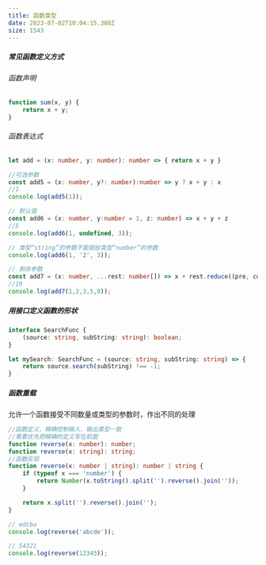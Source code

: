 ```yaml
---
title: 函数类型
date: 2023-07-02T10:04:15.308Z
size: 1543
---
```

##### 常见函数定义方式

###### 函数声明

```typescript
function sum(x, y) {
    return x + y;
}
```

###### 函数表达式

```typescript
let add = (x: number, y: number): number => { return x + y }
```

```typescript
//可选参数
const add5 = (x: number, y?: number):number => y ? x + y : x
//1
console.log(add5(1));

// 默认值
const add6 = (x: number, y:number = 1, z: number) => x + y + z
//5
console.log(add6(1, undefined, 3));

// 类型“string”的参数不能赋给类型“number”的参数
console.log(add6(1, '2', 3));

// 剩余参数
const add7 = (x: number, ...rest: number[]) => x + rest.reduce((pre, cur) => pre + cur)
//19
console.log(add7(1,2,3,5,8));
```

##### 用接口定义函数的形状

```typescript
interface SearchFunc {
    (source: string, subString: string): boolean;
}

let mySearch: SearchFunc = (source: string, subString: string) => {
    return source.search(subString) !== -1;
}
```

##### 函数重载

允许一个函数接受不同数量或类型的参数时，作出不同的处理

```typescript
//函数定义，精确控制输入、输出类型一致
//需要优先把精确的定义写在前面
function reverse(x: number): number;
function reverse(x: string): string;
//函数实现
function reverse(x: number | string): number | string {
    if (typeof x === 'number') {
        return Number(x.toString().split('').reverse().join(''));
    }

    return x.split('').reverse().join('');
}

// edcba
console.log(reverse('abcde'));

// 54321
console.log(reverse(12345));
```

